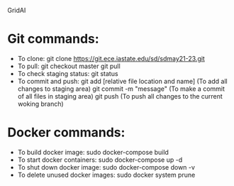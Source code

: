 GridAI
# Git commands:
- To clone: 
    git clone https://git.ece.iastate.edu/sd/sdmay21-23.git
- To pull: 
    git checkout master
    git pull
- To check staging status:
    git status
- To commit and push: 
    git  add [relative file location and name]  (To add all changes to staging area)
    git commit -m "message" (To make a commit of all files in staging area) 
    git push    (To push all changes to the current woking branch)

# Docker commands:
- To build docker image:
    sudo docker-compose build
- To start docker containers:
    sudo docker-compose up -d
- To shut down docker image:
    sudo docker-compose down -v
- To delete unused docker images:
    sudo docker system prune
